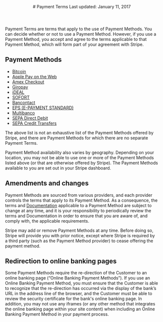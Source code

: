 <header id="stripe">
# Payment Terms
Last updated: January 11, 2017
</header>
<section>

Payment Terms are terms that apply to the use of Payment Methods. You can decide whether or not to use a Payment Method. However, if you use a Payment Method, you accept and agree to the terms applicable to that Payment Method, which will form part of your agreement with Stripe. 

## Payment Methods

* [Bitcoin](/bitcoin/legal)
* [Apple Pay on the Web](LINK)
* [Amex Checkout](LINK)
* [Giropay](LINK)
* [iDEAL](LINK)
* [SOFORT](LINK)
* [Bancontact](LINK)
* [EPS (E-PAYMENT STANDARD)](LINK)
* [Multibanco](LINK)
* [SEPA Direct Debit](LINK)
* [SEPA Credit Transfers](LINK)

The above list is not an exhaustive list of the Payment Methods offered by Stripe, and there are Payment Methods for which there are no separate Payment Terms.

Payment Method availability also varies by geography. Depending on your location, you may not be able to use one or more of the Payment Methods listed above (or that are otherwise offered by Stripe). The Payment Methods available to you are set out in your Stripe dashboard.

## Amendments and changes

Payment Methods are sourced from various providers, and each provider controls the terms that apply to its Payment Method. As a consequence, the terms and [Documentation](https://stripe.com/docs) applicable to a Payment Method are subject to change at any time, and it is your responsibility to periodically review the terms and Documentation in order to ensure that you are aware of, and comply with, the applicable requirements.

Stripe may add or remove Payment Methods at any time. Before doing so, Stripe will provide you with prior notice, except where Stripe is required by a third party (such as the Payment Method provider) to cease offering the payment method.

## Redirection to online banking pages

Some Payment Methods require the re-direction of the Customer to an online banking page (“Online Banking Payment Methods”). If you use an Online Banking Payment Method, you must ensure that the Customer is able to recognize that the re-direction has occurred via the display of the bank’s URL in the address line of the browser, and the Customer must be able to review the security certificate for the bank's online banking page. In addition, you may not use any iframes (or any other method that integrates the online banking page within your site content) when including an Online Banking Payment Method in your payment process.
</section>

